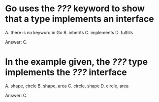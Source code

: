 # Go uses the **_???_** keyword to show that a type implements an interface

A. there is no keyword in Go
B. inherits
C. implements
D. fulfills

Answer: C.

# In the example given, the **_???_** type implements the **_???_** interface

A. shape, circle
B. shape, area
C. circle, shape
D. circle, area

Answer: C.

